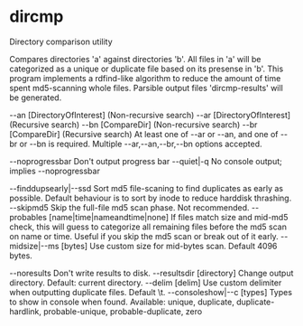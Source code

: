 dircmp
======

Directory comparison utility

Compares directories 'a' against directories 'b'.  All files in 'a' will
be categorized as a unique or duplicate file based on its presense in 'b'.
This program implements a rdfind-like algorithm to reduce the amount of time
spent md5-scanning whole files.  Parsible output files 'dircmp-results'
will be generated.

--an [DirectoryOfInterest] (Non-recursive search)
--ar [DirectoryOfInterest] (Recursive search)
--bn [CompareDir] (Non-recursive search)
--br [CompareDir] (Recursive search)
     At least one of --ar or --an, and one of --br or --bn is required.
     Multiple --ar,--an,--br,--bn options accepted.

--noprogressbar
     Don't output progress bar
--quiet|-q
     No console output; implies --noprogressbar

--finddupsearly|--ssd
     Sort md5 file-scaning to find duplicates as early as possible.
     Default behaviour is to sort by inode to reduce harddisk thrashing.
--skipmd5
     Skip the full-file md5 scan phase.  Not recommended.
--probables [name|time|nameandtime|none]
     If files match size and mid-md5 check, this will guess to categorize 
     all remaining files before the md5 scan on name or time.  Useful 
     if you skip the md5 scan or break out of it early.
--midsize|--ms [bytes]
     Use custom size for mid-bytes scan.  Default 4096 bytes.

--noresults
     Don't write results to disk.
--resultsdir [directory]
     Change output directory.  Default: current directory.
--delim [delim]
     Use custom delimiter when outputting duplicate files.  Default \t.
--consoleshow|--c [types]
     Types to show in console when found.
     Available: unique, duplicate, duplicate-hardlink,
                probable-unique, probable-duplicate, zero
